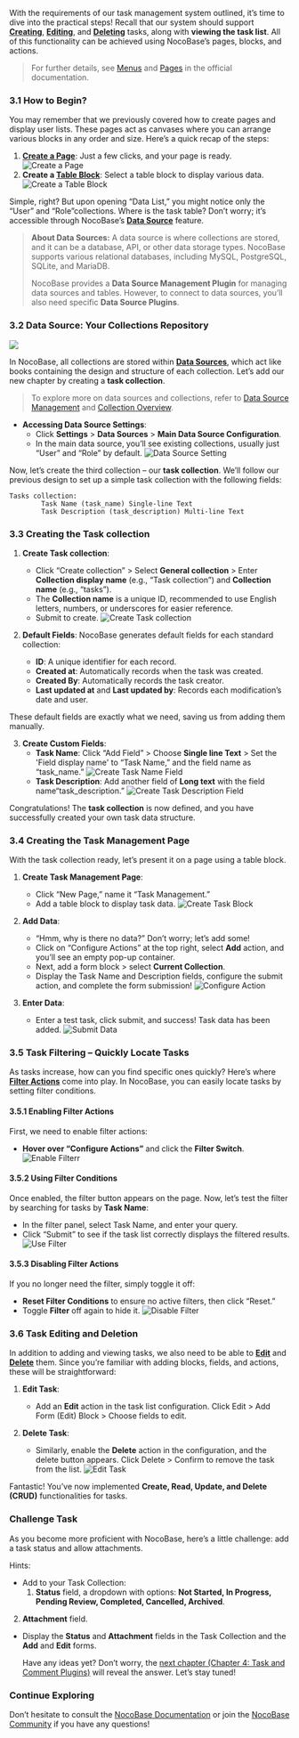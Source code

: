 With the requirements of our task management system outlined, it’s time to dive into the practical steps! Recall that our system should support **[Creating](https://docs.nocobase.com/handbook/ui/actions/types/add-new)**, **[Editing](https://docs.nocobase.com/handbook/ui/actions/types/edit)**, and **[Deleting](https://docs.nocobase.com/handbook/ui/actions/types/delete)** tasks, along with **viewing the task list**. All of this functionality can be achieved using NocoBase’s pages, blocks, and actions.

> For further details, see [Menus](https://docs.nocobase.com/handbook/ui/menus) and [Pages](https://docs.nocobase.com/handbook/ui/pages) in the official documentation.

### 3.1 How to Begin?

You may remember that we previously covered how to create pages and display user lists. These pages act as canvases where you can arrange various blocks in any order and size. Here’s a quick recap of the steps:

1. [**Create a Page**](https://docs.nocobase.com/handbook/ui/pages): Just a few clicks, and your page is ready.
   ![Create a Page](https://static-docs.nocobase.com/Solution/demovv4-001N.gif)
2. **Create a [Table Block](https://docs.nocobase.com/handbook/ui/blocks/data-blocks/table)**: Select a table block to display various data.
   ![Create a Table Block](https://static-docs.nocobase.com/Solution/demovv4-002.gif)

Simple, right? But upon opening “Data List,” you might notice only the “User” and “Role”collections. Where is the task table? Don’t worry; it’s accessible through NocoBase’s [**Data Source**](https://docs.nocobase.com/handbook/data-source-manager) feature.

> **About Data Sources:** A data source is where collections are stored, and it can be a database, API, or other data storage types. NocoBase supports various relational databases, including MySQL, PostgreSQL, SQLite, and MariaDB.
>
> NocoBase provides a **Data Source Management Plugin** for managing data sources and tables. However, to connect to data sources, you’ll also need specific **Data Source Plugins**.

### 3.2 Data Source: Your Collections Repository

![](https://static-docs.nocobase.com/20241009144356.png)

In NocoBase, all collections are stored within [**Data Sources**](https://docs.nocobase.com/handbook/data-source-manager), which act like books containing the design and structure of each collection. Let’s add our new chapter by creating a **task collection**.

> To explore more on data sources and collections, refer to [Data Source Management](https://docs.nocobase.com/handbook/data-source-manager) and [Collection Overview](https://docs.nocobase.com/handbook/data-modeling/collection).

- **Accessing Data Source Settings**:
  - Click **Settings** > **Data Sources** > **Main Data Source Configuration**.
  - In the main data source, you’ll see existing collections, usually just “User” and “Role” by default.
    ![Data Source Setting](https://static-docs.nocobase.com/Solution/demovv4-003.gif)

Now, let’s create the third collection – our **task collection**. We’ll follow our previous design to set up a simple task collection with the following fields:

```
Tasks collection:
        Task Name (task_name) Single-line Text
        Task Description (task_description) Multi-line Text
```

### 3.3 Creating the Task collection

1. **Create Task collection**:

   - Click “Create collection” > Select **General collection** > Enter **Collection display name** (e.g., “Task collection”) and **Collection name** (e.g., “tasks”).
   - The **Collection name** is a unique ID, recommended to use English letters, numbers, or underscores for easier reference.
   - Submit to create.
     ![Create Task collection](https://static-docs.nocobase.com/Solution/demovv4-004.gif)
2. **Default Fields**:
   NocoBase generates default fields for each standard collection:

   - **ID**: A unique identifier for each record.
   - **Created at**: Automatically records when the task was created.
   - **Created By**: Automatically records the task creator.
   - **Last updated at** and **Last updated by**: Records each modification’s date and user.

These default fields are exactly what we need, saving us from adding them manually.

3. **Create Custom Fields**:
   - **Task Name**: Click “Add Field” > Choose **Single line Text** > Set the 'Field display name' to “Task Name,” and the field name as “task_name.”
     ![Create Task Name Field](https://static-docs.nocobase.com/Solution/demovv4-005.gif)
   - **Task Description**: Add another field of **Long text** with the field name“task_description.”
     ![Create Task Description Field](https://static-docs.nocobase.com/Solution/demovv4-006.gif)

Congratulations! The **task collection** is now defined, and you have successfully created your own task data structure.

### 3.4 Creating the Task Management Page

With the task collection ready, let’s present it on a page using a table block.

1. **Create Task Management Page**:

   - Click “New Page,” name it “Task Management.”
   - Add a table block to display task data.
     ![Create Task Block](https://static-docs.nocobase.com/Solution/demovv4-007N.gif)
2. **Add Data**:

   - “Hmm, why is there no data?” Don’t worry; let’s add some!
   - Click on “Configure Actions” at the top right, select **Add** action, and you’ll see an empty pop-up container.
   - Next, add a form block > select **Current Collection**.
   - Display the Task Name and Description fields, configure the submit action, and complete the form submission!
     ![Configure Action](https://static-docs.nocobase.com/Solution/demovv4-008.gif)
3. **Enter Data**:

   - Enter a test task, click submit, and success! Task data has been added.
     ![Submit Data](https://static-docs.nocobase.com/Solution/demovv4-009.gif)

### 3.5 Task Filtering – Quickly Locate Tasks

As tasks increase, how can you find specific ones quickly? Here’s where [**Filter Actions**](https://docs.nocobase.com/handbook/ui/actions/types/filter) come into play. In NocoBase, you can easily locate tasks by setting filter conditions.

#### 3.5.1 Enabling Filter Actions

First, we need to enable filter actions:

- **Hover over “Configure Actions”** and click the **Filter Switch**.
  ![Enable Filterr](https://static-docs.nocobase.com/Solution/202411060208051730830085.png)

#### 3.5.2 Using Filter Conditions

Once enabled, the filter button appears on the page. Now, let’s test the filter by searching for tasks by **Task Name**:

- In the filter panel, select Task Name, and enter your query.
- Click “Submit” to see if the task list correctly displays the filtered results.
  ![Use Filter](https://static-docs.nocobase.com/Solution/demovv4-010.gif)

#### 3.5.3 Disabling Filter Actions

If you no longer need the filter, simply toggle it off:

- **Reset Filter Conditions** to ensure no active filters, then click “Reset.”
- Toggle **Filter** off again to hide it.
  ![Disable Filter](https://static-docs.nocobase.com/Solution/demovv4-011.gif)

### 3.6 Task Editing and Deletion

In addition to adding and viewing tasks, we also need to be able to [**Edit**](https://docs.nocobase.com/handbook/ui/actions/types/edit) and [**Delete**](https://docs.nocobase.com/handbook/ui/actions/types/delete) them. Since you’re familiar with adding blocks, fields, and actions, these will be straightforward:

1. **Edit Task**:

   - Add an **Edit** action in the task list configuration. Click Edit > Add Form (Edit) Block > Choose fields to edit.
2. **Delete Task**:

   - Similarly, enable the **Delete** action in the configuration, and the delete button appears. Click Delete > Confirm to remove the task from the list.
     ![Edit Task](https://static-docs.nocobase.com/Solution/demovv4-012.gif)

Fantastic! You’ve now implemented **Create, Read, Update, and Delete (CRUD)** functionalities for tasks.

### Challenge Task

As you become more proficient with NocoBase, here’s a little challenge: add a task status and allow attachments.

Hints:

- Add to your Task Collection:
  1. **Status** field, a dropdown with options: **Not Started, In Progress, Pending Review, Completed, Cancelled, Archived**.

2. **Attachment** field.

- Display the **Status** and **Attachment** fields in the Task Collection and the **Add** and **Edit** forms.

  Have any ideas yet? Don’t worry, the [next chapter (Chapter 4: Task and Comment Plugins)](https://www.nocobase.com/en/tutorials/task-tutorial-plugin-use) will reveal the answer. Let’s stay tuned!

### Continue Exploring

Don’t hesitate to consult the [NocoBase Documentation](https://docs.nocobase.com/) or join the [NocoBase Community](https://forum.nocobase.com/) if you have any questions!
